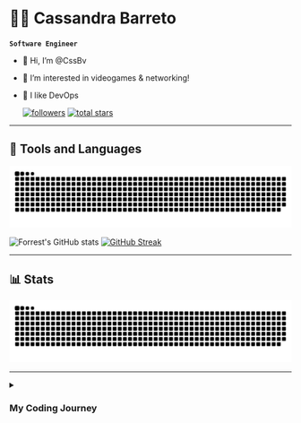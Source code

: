 # 🦌✨ Cassandra Barreto

**`Software Engineer`**

- 👋 Hi, I’m @CssBv
- 👀 I’m interested in videogames & networking!
- 💞️ I like DevOps


   <p align="left">
      <a href="https://github.com/css-bv?tab=followers">
         <img alt="followers" title="Follow me on Github" src="https://custom-icon-badges.demolab.com/github/followers/CssBv?color=236ad3&labelColor=1155ba&style=for-the-badge&logo=person-add&label=Follow&logoColor=white"/></a>
      <a href="https://github.com/CssBv?tab=repositories&sort=stargazers">
         <img alt="total stars" title="Total stars on GitHub" src="https://custom-icon-badges.demolab.com/github/stars/CssBv?color=55960c&style=for-the-badge&labelColor=488207&logo=star"/></a>
   </p>


---

## 🧰 Tools and Languages 

![Snake ](https://github.com/Platane/snk/blob/output/github-contribution-grid-snake-dark.svg)

![Forrest's GitHub stats](https://github-readme-stats.vercel.app/api?username=CssBv&show_icons=true&theme=github_dark&hide_border=true) [![GitHub Streak](https://streak-stats.demolab.com?user=CssBv&theme=github-dark-blue&hide_border=true&border_radius=15.1&mode=weekly)](https://git.io/streak-stats)

---

## 📊 Stats

![Snake ](https://github.com/Platane/snk/blob/output/github-contribution-grid-snake-dark.svg)


---

<details>
 <summary><h3> My Coding Journey</h3></summary>
    I started coding at the age of 16. :)


<!---
CssBv/CssBv is a ✨ special ✨ repository because its `README.md` (this file) appears on your GitHub profile.
You can click the Preview link to take a look at your changes.
--->
